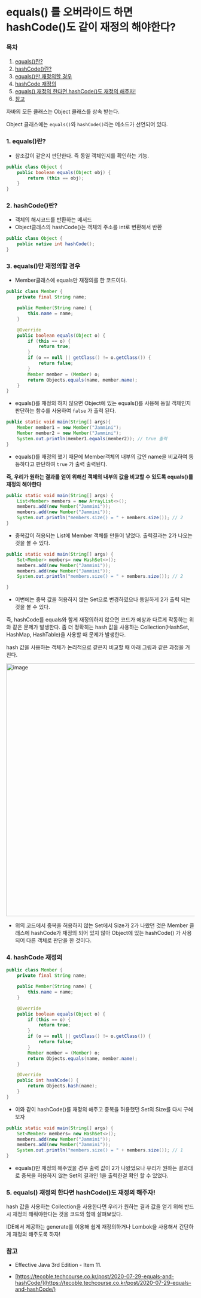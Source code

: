 # equals() 를  오버라이드 하면 hashCode()도 같이 재정의 해야한다?

### 목차

1. [equals()란?](#1-equals란)
2. [hashCode()란?](#2-hashcode란)
3. [equals()만 재정의할 경우](#3-equals만-재정의할-경우)
4. [hashCode 재정의](#4-hashcode-재정의)
5. [equals() 재정의 한다면 hashCode()도 재정의 해주자!](#5-equals-재정의-한다면-hashcode도-재정의-해주자)
6. [참고](#참고)


자바의 모든 클래스는 Object 클래스를 상속 받는다.

Object 클래스에는 `equals()`와 `hashCode()`라는 메소드가 선언되어 있다.


### 1. equals()란?

- 참조값이 같은지 판단한다. 즉 동일 객체인지를 확인하는 기능.

```java
public class Object {
	public boolean equals(Object obj) {
        return (this == obj);
	}
}
```

### 2. hashCode()란?

- 객체의 해시코드를 반환하는 메서드
- Object클래스의 hashCode()는 객체의 주소를 int로 변환해서 반환

```java
public class Object {
	public native int hashCode();
}
```

### 3. equals()만 재정의할 경우

- Member클래스에 equals만 재정의를 한 코드이다.

```java
public class Member {
    private final String name;

    public Member(String name) {
        this.name = name;
    }

    @Override
    public boolean equals(Object o) {
        if (this == o) {
            return true;
        }
        if (o == null || getClass() != o.getClass()) {
            return false;
        }
        Member member = (Member) o;
        return Objects.equals(name, member.name);
    }
}
```

- equals()를 재정의 하지 않으면 Object에 있는 equals()를 사용해 동일 객체인지 판단하는 함수를 사용하여 `false` 가 출력 된다.

```java
public static void main(String[] args){
    Member member1 = new Member("Jammini");
    Member member2 = new Member("Jammini");
    System.out.println(member1.equals(member2)); // true 출력
}
```

- equals()를 재정의 했기 때문에 Member객체의 내부의 값인 name을 비교하여 동등하다고 판단하여 `true` 가 출력 출력된다.

**즉, 우리가 원하는 결과를 얻이 위해선 객체의 내부의 값을 비교할 수 있도록 equals()를 재정의 해야한다**

```java
public static void main(String[] args) {
    List<Member> members = new ArrayList<>();
    members.add(new Member("Jammini"));
    members.add(new Member("Jammini"));
    System.out.println("members.size() = " + members.size()); // 2
}
```

- 중복값이 허용되는 List에 Member 객체를 만들어 넣었다. 출력결과는 2가 나오는 것을 볼 수 있다.

```java
public static void main(String[] args) {
    Set<Member> members= new HashSet<>();
    members.add(new Member("Jammini"));
    members.add(new Member("Jammini"));
    System.out.println("members.size() = " + members.size()); // 2

}
```

- 이번에는 중복 값을 허용하지 않는 Set으로 변경하였으나 동일하게 2가 출력 되는 것을 볼 수 있다.

즉, hashCode를 equals와 함게 재정의하지 않으면 코드가 에상과 다르게 작동하는 위와 같은 문제가 발생한다. 좀 더 정확히는 hash 값을 사용하는 Collection(HashSet, HashMap, HashTable)을 사용할 때 문제가 발생한다.

hash 값을 사용하는 객체가 논리적으로 같은지 비교할 때 아래 그림과 같은 과정을 거친다.

<img width="676" alt="image" src="https://user-images.githubusercontent.com/59176149/221889627-dd4e8b89-3b2c-4cd4-bc46-8fa6daec082c.png">


- 위의 코드에서 중복을 허용하지 않는 Set에서 Size가 2가 나왔던 것은 Member 클래스에 hashCode가 재정의 되어 있지 않아 Object에 있는 hashCode() 가 사용되어 다른 객체로 판단을 한 것이다.

### 4. hashCode 재정의

```java
public class Member {
    private final String name;

    public Member(String name) {
        this.name = name;
    }

    @Override
    public boolean equals(Object o) {
        if (this == o) {
            return true;
        }
        if (o == null || getClass() != o.getClass()) {
            return false;
        }
        Member member = (Member) o;
        return Objects.equals(name, member.name);
    }

	@Override
    public int hashCode() {
        return Objects.hash(name);
    }
}
```

- 이와 같이 hashCode()를 재정의 해주고 중복을 허용했던 Set의 Size를 다시 구해보자

```java
public static void main(String[] args) {
    Set<Member> members= new HashSet<>();
    members.add(new Member("Jammini"));
    members.add(new Member("Jammini"));
    System.out.println("members.size() = " + members.size()); // 1
}
```

- equals()만 재정의 해주었을 경우 출력 값이 2가 나왔었으나 우리가 원하는 결과대로 중복을 허용하지 않는 Set의 결과인 1을 출력한걸 확인 할 수 있었다.

### 5. equals() 재정의 한다면 hashCode()도 재정의 해주자!

hash 값을 사용하는 Collection을 사용한다면 우리가 원하는 결과 값을 얻기 위해 반드시 재정의 해줘야한다는 것을 코드와 함께 살펴보았다. 

IDE에서 제공하는 generate를 이용해 쉽게 재정의하거나 Lombok을 사용해서 간단하게 재정의 해주도록 하자!

### 참고

- Effective Java 3rd Edition - Item 11.

- [https://tecoble.techcourse.co.kr/post/2020-07-29-equals-and-hashCode/](https://tecoble.techcourse.co.kr/post/2020-07-29-equals-and-hashCode/)

